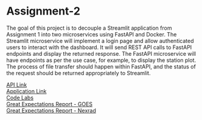 # Assignment-2

The goal of this project is to decouple a Streamlit application from Assignment 1 into two microservices using FastAPI and Docker. The Streamlit microservice will implement a login page and allow authenticated users to interact with the dashboard. It will send REST API calls to FastAPI endpoints and display the returned response. The FastAPI microservice will have endpoints as per the use case, for example, to display the station plot. The process of file transfer should happen within FastAPI, and the status of the request should be returned appropriately to Streamlit.


[API Link](http://3.22.188.56:8000/docs) <br>
[Application Link](http://3.22.188.56:8081/) <br>
[Code Labs](https://codelabs-preview.appspot.com/?file_id=1Gy7dnVdbfe-HGcWbi5bKURG_uucu6UIAr8DPm78PdxQ#0) <br>
[Great Expectations Report - GOES](https://sevirmetadata.s3.amazonaws.com/goes/11a1ad35a28967ab586f265b047fa304.html) <br>
[Great Expectations Report - Nexrad](https://sevirmetadata.s3.amazonaws.com/noes/67f39a20826a1804cda89c0f120e141a.html)



